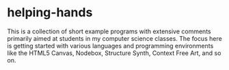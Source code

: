 helping-hands
=============

This is a collection of short example programs with extensive comments primarily aimed at students in my computer science classes.  The focus here is getting started with various languages and programming environments like the HTML5 Canvas, Nodebox, Structure Synth, Context Free Art, and so on.